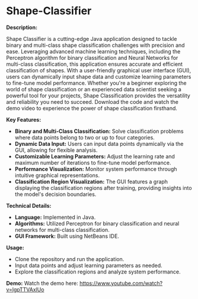# Shape-Classifier

**Description:**

Shape Classifier is a cutting-edge Java application designed to tackle binary and multi-class shape classification challenges with precision and ease. Leveraging advanced machine learning techniques, including the Perceptron algorithm for binary classification and Neural Networks for multi-class classification, this application ensures accurate and efficient classification of shapes. With a user-friendly graphical user interface (GUI), users can dynamically input shape data and customize learning parameters to fine-tune model performance. Whether you're a beginner exploring the world of shape classification or an experienced data scientist seeking a powerful tool for your projects, Shape Classification provides the versatility and reliability you need to succeed. Download the code and watch the demo video to experience the power of shape classification firsthand.


**Key Features:**

* **Binary and Multi-Class Classification:** Solve classification problems where data points belong to two or up to four categories.
* **Dynamic Data Input:** Users can input data points dynamically via the GUI, allowing for flexible analysis.
* **Customizable Learning Parameters:** Adjust the learning rate and maximum number of iterations to fine-tune model performance.
* **Performance Visualization:** Monitor system performance through intuitive graphical representations.
* **Classification Region Visualization:** The GUI features a graph displaying the classification regions after training, providing insights into the model's decision boundaries.


**Technical Details:**

* **Language:** Implemented in Java.
* **Algorithms:** Utilized Perceptron for binary classification and neural networks for multi-class classification.
* **GUI Framework:** Built using NetBeans IDE.


**Usage:**

* Clone the repository and run the application.
* Input data points and adjust learning parameters as needed.
* Explore the classification regions and analyze system performance.

**Demo:**
Watch the demo here: https://www.youtube.com/watch?v=lgpTTVAxlUo

